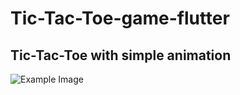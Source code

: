 # Tic-Tac-Toe-game-flutter

## Tic-Tac-Toe with simple animation

![Example Image](https://drive.google.com/uc?export=view&id=1PxSqhAxzOk1V8sW7KTjssgNFFA6ZhQDw)
